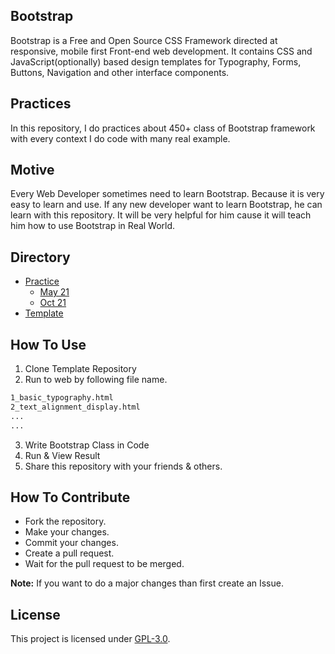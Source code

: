 ## Bootstrap 
Bootstrap is a Free and Open Source CSS Framework directed at responsive, mobile first Front-end web development. It contains CSS and JavaScript(optionally) based design templates for Typography, Forms, Buttons, Navigation and other interface components. 

## Practices
In this repository, I do practices about 450+ class of Bootstrap framework with every context I do code with many real example.

## Motive
Every Web Developer sometimes need to learn Bootstrap. Because it is very easy to learn and use. If any new developer want to learn Bootstrap, he can learn with this repository. It will be very helpful for him cause it will teach him how to use Bootstrap in Real World.

## Directory
- [Practice](https://github.com/mrhrifat/bootstrap-practice/tree/master/Practice)
    - [May 21](https://github.com/mrhrifat/bootstrap-practice/tree/master/Practice/May_21)
    - [Oct 21](https://github.com/mrhrifat/bootstrap-practice/tree/master/Practice/Oct_21)
- [Template](https://github.com/mrhrifat/bootstrap-practice/tree/master/Template)

## How To Use
1. Clone Template Repository
2. Run to web by following file name.
```html
1_basic_typography.html
2_text_alignment_display.html
...
...
```
3. Write Bootstrap Class in Code
4. Run & View Result
5. Share this repository with your friends & others.

## How To Contribute
- Fork the repository.
- Make your changes.
- Commit your changes.
- Create a pull request.
- Wait for the pull request to be merged.

**Note:** If you want to do a major changes than first create an Issue.

## License
This project is licensed under [GPL-3.0](https://github.com/mrhrifat/bootstrap-practice/blob/master/LICENSE.md).